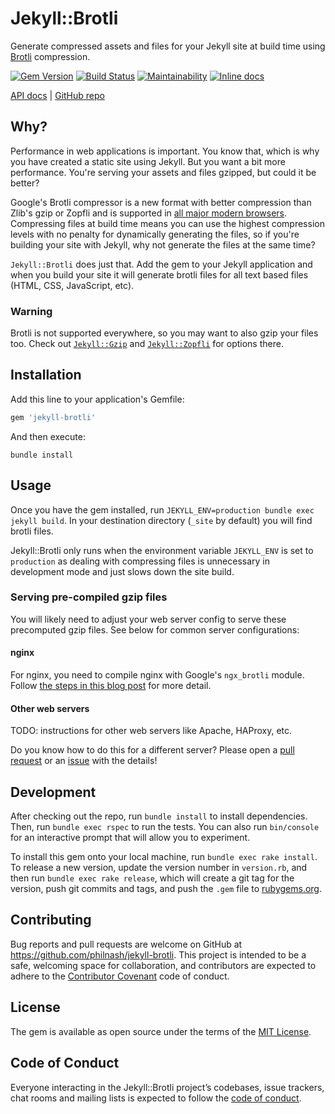 # Jekyll::Brotli

Generate compressed assets and files for your Jekyll site at build time using [Brotli](https://github.com/google/brotli) compression.

[![Gem Version](https://badge.fury.io/rb/jekyll-brotli.svg)](https://rubygems.org/gems/jekyll-brotli) [![Build Status](https://travis-ci.org/philnash/jekyll-brotli.svg?branch=master)](https://travis-ci.org/philnash/jekyll-brotli) [![Maintainability](https://api.codeclimate.com/v1/badges/9deb43d992a0c47a55e4/maintainability)](https://codeclimate.com/github/philnash/jekyll-brotli/maintainability) [![Inline docs](https://inch-ci.org/github/philnash/jekyll-brotli.svg?branch=master)](https://inch-ci.org/github/philnash/jekyll-brotli)

[API docs](http://www.rubydoc.info/gems/jekyll-brotli/) | [GitHub repo](https://github.com/philnash/jekyll-brotli)

## Why?

Performance in web applications is important. You know that, which is why you have created a static site using Jekyll. But you want a bit more performance. You're serving your assets and files gzipped, but could it be better?

Google's Brotli compressor is a new format with better compression than Zlib's gzip or Zopfli and is supported in [all major modern browsers](https://caniuse.com/#feat=brotli). Compressing files at build time means you can use the highest compression levels with no penalty for dynamically generating the files, so if you're building your site with Jekyll, why not generate the files at the same time?

`Jekyll::Brotli` does just that. Add the gem to your Jekyll application and when you build your site it will generate brotli files for all text based files (HTML, CSS, JavaScript, etc).

### Warning

Brotli is not supported everywhere, so you may want to also gzip your files too. Check out [`Jekyll::Gzip`](https://github.com/philnash/jekyll-gzip) and [`Jekyll::Zopfli`](https://github.com/philnash/jekyll-zopfli) for options there.

## Installation

Add this line to your application's Gemfile:

```ruby
gem 'jekyll-brotli'
```

And then execute:

```
bundle install
```

## Usage

Once you have the gem installed, run `JEKYLL_ENV=production bundle exec jekyll build`. In your destination directory (`_site` by default) you will find brotli files.

Jekyll::Brotli only runs when the environment variable `JEKYLL_ENV` is set to `production` as dealing with compressing files is unnecessary in development mode and just slows down the site build.

### Serving pre-compiled gzip files

You will likely need to adjust your web server config to serve these precomputed gzip files. See below for common server configurations:

#### nginx

For nginx, you need to compile nginx with Google's `ngx_brotli` module. Follow [the steps in this blog post](https://ethitter.com/2016/12/adding-brotli-support-to-nginx/) for more detail.

#### Other web servers

TODO: instructions for other web servers like Apache, HAProxy, etc.

Do you know how to do this for a different server? Please open a [pull request](https://github.com/philnash/jekyll-brotli/pulls) or an [issue](https://github.com/philnash/jekyll-brotli/issues) with the details!

## Development

After checking out the repo, run `bundle install` to install dependencies. Then, run `bundle exec rspec` to run the tests. You can also run `bin/console` for an interactive prompt that will allow you to experiment.

To install this gem onto your local machine, run `bundle exec rake install`. To release a new version, update the version number in `version.rb`, and then run `bundle exec rake release`, which will create a git tag for the version, push git commits and tags, and push the `.gem` file to [rubygems.org](https://rubygems.org).

## Contributing

Bug reports and pull requests are welcome on GitHub at https://github.com/philnash/jekyll-brotli. This project is intended to be a safe, welcoming space for collaboration, and contributors are expected to adhere to the [Contributor Covenant](http://contributor-covenant.org) code of conduct.

## License

The gem is available as open source under the terms of the [MIT License](https://opensource.org/licenses/MIT).

## Code of Conduct

Everyone interacting in the Jekyll::Brotli project’s codebases, issue trackers, chat rooms and mailing lists is expected to follow the [code of conduct](https://github.com/philnash/jekyll-gzip/blob/master/CODE_OF_CONDUCT.md).
